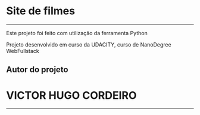 # Site de filmes 
*********************

Este projeto foi feito com utilização da ferramenta Python

Projeto desenvolvido em curso da UDACITY, curso de NanoDegree WebFullstack



Autor do projeto
---
# VICTOR HUGO CORDEIRO
**********************
